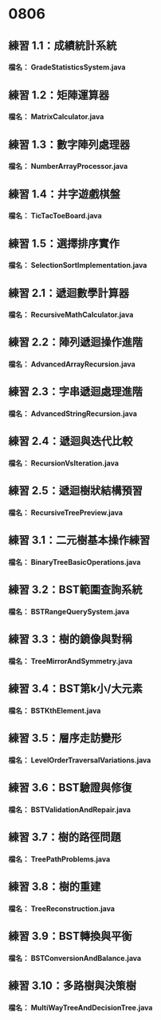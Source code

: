 # 0806 

## 練習 1.1：成績統計系統
#### 檔名： GradeStatisticsSystem.java

## 練習 1.2：矩陣運算器
#### 檔名： MatrixCalculator.java

## 練習 1.3：數字陣列處理器
#### 檔名： NumberArrayProcessor.java

## 練習 1.4：井字遊戲棋盤
#### 檔名： TicTacToeBoard.java

## 練習 1.5：選擇排序實作
#### 檔名： SelectionSortImplementation.java

## 練習 2.1：遞迴數學計算器
#### 檔名： RecursiveMathCalculator.java


## 練習 2.2：陣列遞迴操作進階
#### 檔名： AdvancedArrayRecursion.java

## 練習 2.3：字串遞迴處理進階
#### 檔名： AdvancedStringRecursion.java

## 練習 2.4：遞迴與迭代比較
#### 檔名： RecursionVsIteration.java

## 練習 2.5：遞迴樹狀結構預習
#### 檔名： RecursiveTreePreview.java

## 練習 3.1：二元樹基本操作練習
#### 檔名： BinaryTreeBasicOperations.java

## 練習 3.2：BST範圍查詢系統
#### 檔名： BSTRangeQuerySystem.java

## 練習 3.3：樹的鏡像與對稱
#### 檔名： TreeMirrorAndSymmetry.java

## 練習 3.4：BST第k小/大元素
#### 檔名： BSTKthElement.java

## 練習 3.5：層序走訪變形
#### 檔名： LevelOrderTraversalVariations.java

## 練習 3.6：BST驗證與修復
#### 檔名： BSTValidationAndRepair.java

## 練習 3.7：樹的路徑問題
#### 檔名： TreePathProblems.java

## 練習 3.8：樹的重建
#### 檔名： TreeReconstruction.java

## 練習 3.9：BST轉換與平衡
#### 檔名： BSTConversionAndBalance.java

## 練習 3.10：多路樹與決策樹
#### 檔名： MultiWayTreeAndDecisionTree.java